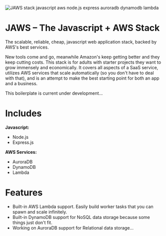 ![JAWS stack javascript aws node.js express auroradb dynamodb lambda](https://github.com/servant-app/JAWS/blob/master/public/img/jaws_logo_javascript_aws.png)

JAWS – The Javascript + AWS Stack
=================================

The scalable, reliable, cheap, javascript web application stack, backed by AWS's best services.

New tools come and go, meanwhile Amazon's keep getting better and they keep cutting costs.  This stack is for adults with starter projects they want to grow immensely and economically.  It covers all aspects of a SaaS service, utilizes AWS services that scale automatically (so you don't have to deal with that), and is an attempt to make the best starting point for both an app and a business.

This boilerplate is current under development...

Includes
=================================

**Javascript:**
- Node.js
- Express.js

**AWS Services:**
- AuroraDB
- DynamoDB
- Lambda

Features
=================================

* Built-in AWS Lambda support.  Easily build worker tasks that you can spawn and scale infinitely.
* Built-in DynamoDB support for NoSQL data storage because some things just don't fit.
* Working on AuroraDB support for Relational data storage...